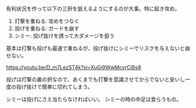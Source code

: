 有利状況を作って以下の三択を狙えるようにするのが大事。特に起き攻め。

1. 打撃を重ねる: 攻めをつなぐ
2. 投げを重ねる: ガードを崩す
3. シミー: 投げ抜けを誘って大ダメージを狙う

基本は打撃も投げも最速で重ねるが、投げ抜けにシミーでリスクを与えないと崩せない。

https://youtu.be/D_m7LezST4k?si=XuGi9WwMcvrCjBs8

投げは打撃の裏の択なので、あくまでも打撃を意識させてからでないと安いし一度の投げ抜けで簡単に切れてしまう。

シミーは投げにさえ当たらなければいい。
シミーの時の中足は食らうもの。
